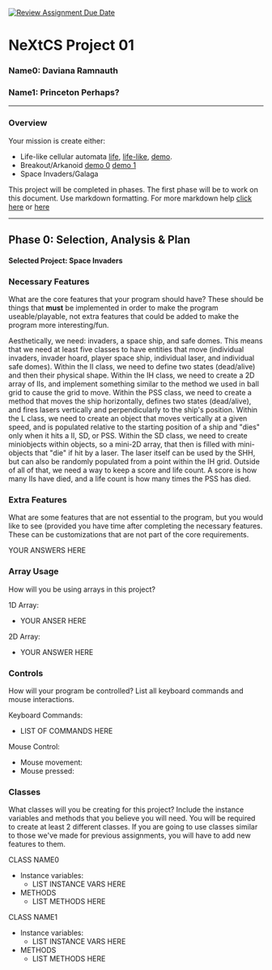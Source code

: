 [![Review Assignment Due Date](https://classroom.github.com/assets/deadline-readme-button-22041afd0340ce965d47ae6ef1cefeee28c7c493a6346c4f15d667ab976d596c.svg)](https://classroom.github.com/a/2bl0h1Mb)
# NeXtCS Project 01
### Name0: Daviana Ramnauth
### Name1: Princeton Perhaps?
---

### Overview
Your mission is create either:
- Life-like cellular automata [life](https://en.wikipedia.org/wiki/Conway%27s_Game_of_Life), [life-like](https://en.wikipedia.org/wiki/Life-like_cellular_automaton), [demo](https://www.netlogoweb.org/launch#https://www.netlogoweb.org/assets/modelslib/Sample%20Models/Computer%20Science/Cellular%20Automata/Life.nlogo).
- Breakout/Arkanoid [demo 0](https://elgoog.im/breakout/)  [demo 1](https://www.crazygames.com/game/atari-breakout)
- Space Invaders/Galaga

This project will be completed in phases. The first phase will be to work on this document. Use markdown formatting. For more markdown help [click here](https://github.com/adam-p/markdown-here/wiki/Markdown-Cheatsheet) or [here](https://docs.github.com/en/get-started/writing-on-github/getting-started-with-writing-and-formatting-on-github/basic-writing-and-formatting-syntax)


---

## Phase 0: Selection, Analysis & Plan

#### Selected Project: Space Invaders

### Necessary Features
What are the core features that your program should have? These should be things that __must__ be implemented in order to make the program useable/playable, not extra features that could be added to make the program more interesting/fun.

Aesthetically, we need: invaders, a space ship, and safe domes. This means that we need at least five classes to have entities that move (individual invaders, invader hoard, player space ship, individual laser, and individual safe domes). Within the II class, we need to define two states (dead/alive) and then their physical shape. Within the IH class, we need to create a 2D array of IIs, and implement something similar to the method we used in ball grid to cause the grid to move. Within the PSS class, we need to create a method that moves the ship horizontally, defines two states (dead/alive), and fires lasers vertically and perpendicularly to the ship's position. Within the L class, we need to create an object that moves vertically at a given speed, and is populated relative to the starting position of a ship and "dies" only when it hits a II, SD, or PSS. Within the SD class, we need to create miniobjects within objects, so a mini-2D array, that then is filled with mini-objects that "die" if hit by a laser. The laser itself can be used by the SHH, but can also be randomly populated from a point within the IH grid. Outside of all of that, we need a way to keep a score and life count. A score is how many IIs have died, and a life count is how many times the PSS has died. 

### Extra Features
What are some features that are not essential to the program, but you would like to see (provided you have time after completing the necessary features. These can be customizations that are not part of the core requirements.

YOUR ANSWERS HERE

### Array Usage
How will you be using arrays in this project?

1D Array:
- YOUR ANSER HERE

2D Array:
- YOUR ANSWER HERE


### Controls
How will your program be controlled? List all keyboard commands and mouse interactions.

Keyboard Commands:
- LIST OF COMMANDS HERE

Mouse Control:
- Mouse movement:
- Mouse pressed:


### Classes
What classes will you be creating for this project? Include the instance variables and methods that you believe you will need. You will be required to create at least 2 different classes. If you are going to use classes similar to those we've made for previous assignments, you will have to add new features to them.

CLASS NAME0
- Instance variables:
  - LIST INSTANCE VARS HERE
- METHODS
  - LIST METHODS HERE

CLASS NAME1
- Instance variables:
  - LIST INSTANCE VARS HERE
- METHODS
  - LIST METHODS HERE
